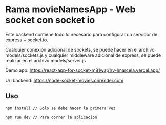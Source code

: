 # Rama movieNamesApp - Web socket con socket io

Este backend contiene todo lo necesario para configurar un servidor de express + socket.io.

Cualquier conexión adicional de sockets, se puede hacer en el archivo models/sockets.js y cualquier middleware adicional de express, se puede realizar en el archivo models/server.js

Demo app: https://react-app-for-socket-m81wap1rv-lmarcela.vercel.app/

Url backend: https://node-socket-movies.onrender.com

## Uso
```bash
npm install // Solo se debe hacer la primera vez
```
```bash
npm run dev // Para correr la aplicacion
```